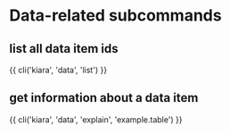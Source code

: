 # Data-related subcommands

## list all data item ids

{{ cli('kiara', 'data', 'list') }}

## get information about a data item

{{ cli('kiara', 'data', 'explain', 'example.table') }}
